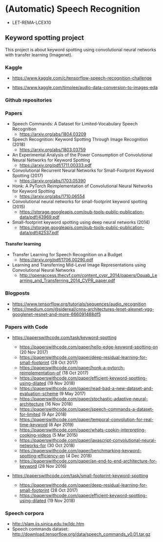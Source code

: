 # (Automatic) Speech Recognition 

* LET-REMA-LCEX10


## Keyword spotting project

This project is about keyword spotting using convolutional neural networks with transfer learning (Imagenet). 


### Kaggle

* https://www.kaggle.com/c/tensorflow-speech-recognition-challenge

* https://www.kaggle.com/timolee/audio-data-conversion-to-images-eda

### Github repositories




### Papers

* Speech Commands: A Dataset for Limited-Vocabulary Speech Recognition
	* https://arxiv.org/abs/1804.03209
* Speech Recognition: Keyword Spotting Through Image Recognition (2018)
	* https://arxiv.org/abs/1803.03759
* An Experimental Analysis of the Power Consumption of Convolutional Neural Networks for Keyword Spotting
	* https://arxiv.org/pdf/1711.00333.pdf	
* Convolutional Recurrent Neural Networks for Small-Footprint Keyword Spotting (2017)
	* https://arxiv.org/abs/1703.05390
* Honk: A PyTorch Reimplementation of Convolutional Neural Networks for Keyword Spotting
	* https://arxiv.org/abs/1710.06554	
* Convolutional neural networks for small-footprint keyword spotting (2015)
	* https://storage.googleapis.com/pub-tools-public-publication-data/pdf/43969.pdf
* Small-footprint keyword spotting using deep neural networks (2014)
	* https://storage.googleapis.com/pub-tools-public-publication-data/pdf/42537.pdf

#### Transfer learning

* Transfer Learning for Speech Recognition on a Budget
	* https://arxiv.org/pdf/1706.00290.pdf
* Learning and Transferring Mid-Level Image Representations using Convolutional Neural Networks	
	* http://openaccess.thecvf.com/content_cvpr_2014/papers/Oquab_Learning_and_Transferring_2014_CVPR_paper.pdf


### Blogposts

* https://www.tensorflow.org/tutorials/sequences/audio_recognition
* https://medium.com/@sidereal/cnns-architectures-lenet-alexnet-vgg-googlenet-resnet-and-more-666091488df5

### Papers with Code

* https://paperswithcode.com/task/keyword-spotting
	* https://paperswithcode.com/paper/hello-edge-keyword-spotting-on (20 Nov 2017)
	* https://paperswithcode.com/paper/deep-residual-learning-for-small-footprint (28 Oct 2017) 
	* https://paperswithcode.com/paper/honk-a-pytorch-reimplementation-of (18 Oct 2017)
	* https://paperswithcode.com/paper/efficient-keyword-spotting-using-dilated (19 Nov 2018)
	* https://paperswithcode.com/paper/read-bad-a-new-dataset-and-evaluation-scheme (9 May 2017)
	* https://paperswithcode.com/paper/stochastic-adaptive-neural-architecture (16 Nov 2018)
	* https://paperswithcode.com/paper/speech-commands-a-dataset-for-limited (9 Apr 2018)
	* https://paperswithcode.com/paper/temporal-convolution-for-real-time-keyword (8 Apr 2019)
	* https://paperswithcode.com/paper/whats-cookin-interpreting-cooking-videos (5 Mar 2015)
	* https://paperswithcode.com/paper/javascript-convolutional-neural-networks-for (30 Oct 2018)
	* https://paperswithcode.com/paper/benchmarking-keyword-spotting-efficiency-on (4 Dec 2018)
	* https://paperswithcode.com/paper/an-end-to-end-architecture-for-keyword (28 Nov 2016)

* https://paperswithcode.com/task/small-footprint-keyword-spotting
	* https://paperswithcode.com/paper/deep-residual-learning-for-small-footprint (28 Oct 2017)
	* https://paperswithcode.com/paper/efficient-keyword-spotting-using-dilated (19 Nov 2018)


### Speech corpora

* http://slam.iis.sinica.edu.tw/ldc.htm
* Speech commands dataset: http://download.tensorflow.org/data/speech_commands_v0.01.tar.gz